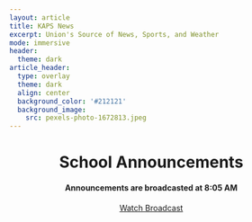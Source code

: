 ```yaml
---
layout: article
title: KAPS News
excerpt: Union's Source of News, Sports, and Weather
mode: immersive
header: 
  theme: dark
article_header:
  type: overlay
  theme: dark
  align: center
  background_color: '#212121'
  background_image:
    src: pexels-photo-1672813.jpeg
---
```

<style>
  div.center {
  text-align: center;
}
</style>

<div class="center">
  <h1>School Announcements</h1>
  <h4>Announcements are broadcasted at 8:05 AM</h4>
  <a class="button button--primary button--rounded button--lg" href="/livestream">Watch Broadcast</a>
</div>